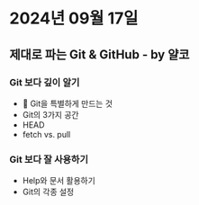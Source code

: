 # 2024년 09월 17일

## 제대로 파는 Git & GitHub - by 얄코

### Git 보다 깊이 알기

- 🐰 Git을 특별하게 만드는 것
- Git의 3가지 공간
- HEAD
- fetch vs. pull

### Git 보다 잘 사용하기

- Help와 문서 활용하기
- Git의 각종 설정

